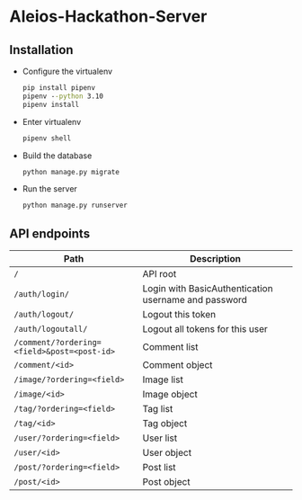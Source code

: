 # Aleios-Hackathon-Server
## Installation
- Configure the virtualenv
  ```cmd
  pip install pipenv
  pipenv --python 3.10
  pipenv install
  ```

- Enter virtualenv
  ```cmd
  pipenv shell
  ```

- Build the database
  ```cmd
  python manage.py migrate
  ```

- Run the server
  ```cmd
  python manage.py runserver
  ```

## API endpoints
Path | Description
-|-
`/` | API root
`/auth/login/` | Login with BasicAuthentication username and password
`/auth/logout/` | Logout this token
`/auth/logoutall/` | Logout all tokens for this user
`/comment/?ordering=<field>&post=<post-id>` | Comment list
`/comment/<id>` | Comment object
`/image/?ordering=<field>` | Image list
`/image/<id>` | Image object
`/tag/?ordering=<field>` | Tag list
`/tag/<id>` | Tag object
`/user/?ordering=<field>` | User list
`/user/<id>` | User object
`/post/?ordering=<field>` | Post list
`/post/<id>` | Post object
